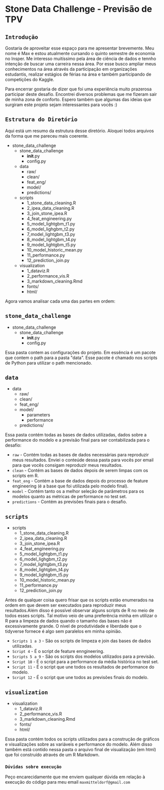 # Stone Data Challenge - Previsão de TPV

## `Introdução`

Gostaria de aproveitar esse espaço para me apresentar brevemente. Meu nome é Max e estou atualmente cursando o quinto semestre de economia no Insper. Me interesso muitíssimo pela área de ciência de dados e tennho intenção de buscar uma carreira nessa área. Por esse busco ampliar meus conhecimentos na área através da participação em organizações estudantis, realizar estágios de férias na área e também participando de competições do Kaggle.

Para encerrar gostaria de dizer que foi uma experiência muito prazerosa participar deste desafio. Encontrei diversos problemas que me fizeram sair de minha zona de conforto. Espero também que algumas das ideias que surgiram este projeto sejam interessantes para vocês :)

## `Estrutura do Diretório`

Aqui está um resumo da estrutura desse diretório. Aloquei todos arquivos da forma que me pareceu mais coerente.

* stone_data_challenge
  * stone_data_challenge
    * __init__.py
    * config.py
  * data
    * raw/
    * clean/
    * feat_eng/
    * model/
    * predictions/
  * scripts
    * 1_stone_data_cleaning.R
    * 2_ipea_data_cleaning.R
    * 3_join_stone_ipea.R
    * 4_feat_engineering.py
    * 5_model_lightgbm_t1.py
    * 6_model_lighgbm_t2.py
    * 7_model_lightgbm_t3.py
    * 8_model_lightgbm_t4.py
    * 9_model_lightgbm_t5.py
    * 10_model_historic_mean.py
    * 11_performance.py
    * 12_prediction_join.py
  * visualization
    * 1_dataviz.R
    * 2_performance_vis.R
    * 3_markdown_cleaning.Rmd
    * fonts/
    * html/

Agora vamos analisar cada uma das partes em ordem:

## `stone_data_challenge`
* stone_data_challenge
  * stone_data_challenge
    * __init__.py
    * config.py

Essa pasta contem as configurações do projeto. Em essência é um pacote que contem o path para a pasta "data". Esse pacote é chamado nos scripts de Python para utilizar o path mencionado.

## `data`
* data
  * raw/
  * clean/
  * feat_eng/
  * model/
    * parameters
    * performance
  * predictions/
  
Essa pasta contém todas as bases de dados utilizadas, dados sobre a performance do modelo e a previsão final para ser contabilizada para o desafio:

* `raw` - Contém todas as bases de dados necessárias para reproduzir meus resultados. Enviei o conteúde dessa pasta para vocês por email para que vocês consigam reproduzir meus resultados.
* `clean` - Contém as bases de dados depois de serem limpas com os scripts em R.
* `feat_eng` - Contém a base de dados depois do processo de feature engineering (é a base que foi utilizada pelo modelo final). 
* `model` - Contém tanto os a melhor seleção de parâmetros para os modelos quanto as métricas de performance no test set.
* `predictions` - Contém as previsões finais para o desafio.

## `scripts`
* scripts
  * 1_stone_data_cleaning.R
  * 2_ipea_data_cleaning.R
  * 3_join_stone_ipea.R
  * 4_feat_engineering.py
  * 5_model_lightgbm_t1.py
  * 6_model_lighgbm_t2.py
  * 7_model_lightgbm_t3.py
  * 8_model_lightgbm_t4.py
  * 9_model_lightgbm_t5.py
  * 10_model_historic_mean.py
  * 11_performance.py
  * 12_prediction_join.py

Antes de qualquer coisa quero frisar que os scripts estão enumerados na ordem em que devem ser executados para reproduzir meus resultados.Além disso é possível observar alguns scripts de R no meio de todos esses scripts. Tal motivo veio de uma preferência minha em utilizar o R para a limpeza de dados quando o tamanho das bases não é excessivamente grande. O nível de produtividade e liberdade que o tidyverse fornece é algo sem paralelos em minha opinião.

* `Scripts 1 a 3` - São os scripts de limpeza e join das bases de dados utilizadas.
* `Script 4` - É o script de feature enngineering.
* `Scripts 5 a 9` - São os scripts dos modelos utilizados para a previsão.
* `Script 10` - É o script para a performance da média histórica no test set.
* `Script 11` - É o script que une todos os resultados de performance do modelo.
* `Script 12` - É o script que une todos as previsões finais do modelo.

## `visualization`
* visualization
  * 1_dataviz.R
  * 2_performance_vis.R
  * 3_markdown_cleaning.Rmd
  * fonts/
  * html/

Essa pasta contém todos os scripts utilizados para a construção de gráficos e visualizações sobre as variáveis e performance do modelo. Além disso também está contido nessa pasta o arquivo final de visualização (em html) que foi construído através de um R Markdown.

### `Dúvidas sobre execução`
Peço encarecidamente que me enviem qualquer dúvida em relação à execução do código para meu email `maxmitteldorf@gmail.com`
